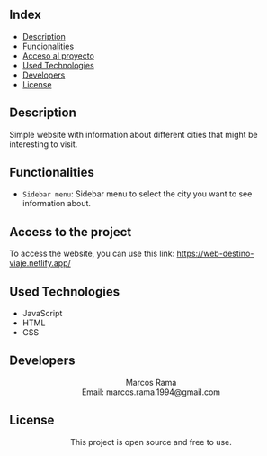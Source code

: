 
## Index

* [Description](#description)
* [Funcionalities](#functionalities)
* [Acceso al proyecto](#access-to-the-project)
* [Used Technologies](#used-technologies)
* [Developers](#developers)
* [License](#license)


## Description
Simple website with information about different cities that might be interesting to visit.

## Functionalities
- `Sidebar menu`: Sidebar menu to select the city you want to see information about.

## Access to the project
To access the website, you can use this link: https://web-destino-viaje.netlify.app/

## Used Technologies
  * JavaScript</br>
  * HTML</br>
  * CSS</br>

## Developers

<div align= "center">Marcos Rama </div>
<div align= "center">Email: marcos.rama.1994@gmail.com</div>

## License

<div align="center">
This project is open source and free to use. 
</div>

